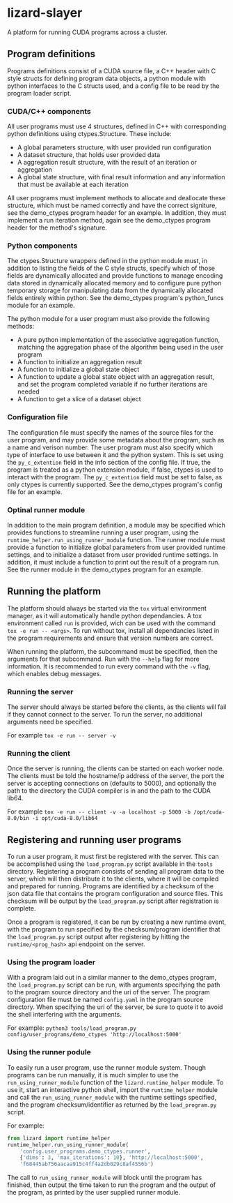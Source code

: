 # lizard-slayer
A platform for running CUDA programs across a cluster.

## Program definitions
Programs definitions consist of a CUDA source file, a C++ header with C style
structs for defining program data objects, a python module with python
interfaces to the C structs used, and a config file to be read by the program
loader script.

### CUDA/C++ components
All user programs must use 4 structures, defined in C++ with corresponding
python definitions using ctypes.Structure. These include:
 - A global parameters structure, with user provided run configuration
 - A dataset structure, that holds user provided data
 - A aggregation result structure, with the result of an iteration or
   aggregation
 - A global state structure, with final result information and any information
   that must be available at each iteration

All user programs must implement methods to allocate and deallocate these
structure, which must be named correctly and have the correct signiture, see
the demo_ctypes program header for an example. In addition, they must implement
a run iteration method, again see the demo_ctypes program header for the
method's signature.

### Python components
The ctypes.Structure wrappers defined in the python module must, in addition to
listing the fields of the C style structs, specify which of those fields are
dynamically allocated and provide functions to manage encoding data stored in
dynamically allocated memory and to configure pure python temporary storage for
manipulating data from the dynamically allocated fields entirely within python.
See the demo_ctypes program's python_funcs module for an example.

The python module for a user program must also provide the following methods:
 - A pure python implementation of the associative aggregation function,
   matching the aggregation phase of the algorithm being used in the user
   program
 - A function to initialize an aggregation result
 - A function to initialize a global state object
 - A function to update a global state object with an aggregation result,
   and set the program completed variable if no further iterations are needed
 - A function to get a slice of a dataset object

### Configuration file
The configuration file must specify the names of the source files for the user
program, and may provide some metadata about the program, such as a name and
verison number. The user program must also specify which type of interface to
use between it and the python system. This is set using the `py_c_extention`
field in the info section of the config file. If true, the program is treated
as a python extension module, if false, ctypes is used to interact with the
program. The `py_c_extention` field must be set to false, as only ctypes is
currently supported. See the demo_ctypes program's config file for an example.

### Optinal runner module
In addition to the main program definition, a module may be specified which
provides functions to streamline running a user program, using the
`runtime_helper.run_using_runner_module` function. The runner module must
provide a function to initialize global parameters from user provided runtime
settings, and to initialize a dataset from user provided runtime settings. In
addition, it must include a function to print out the result of a program run.
See the runner module in the demo_ctypes program for an example.

## Running the platform
The platform should always be started via the `tox` virtual environment
manager, as it will automatically handle python dependancies. A tox environment
called `run` is provided, wich can be used with the command
`tox -e run -- <args>`. To run without tox, install all dependancies listed in
the program requirements and ensure that version numbers are correct.

When running the platform, the subcommand must be specified, then the arguments
for that subcommand. Run with the `--help` flag for more information. It is
recommended to run every command with the `-v` flag, which enables debug
messages.

### Running the server
The server should always be started before the clients, as the clients will
fail if they cannot connect to the server. To run the server, no additional
arguments need be specified.

For example `tox -e run -- server -v`

### Running the client
Once the server is running, the clients can be started on each worker node. The
clients must be told the hostname/ip address of the server, the port the server
is accepting connections on (defaults to 5000), and optionally the path to the
directory the CUDA compiler is in and the path to the CUDA lib64.

For example `tox -e run -- client -v -a localhost -p 5000 -b /opt/cuda-8.0/bin
-i opt/cuda-8.0/lib64`

## Registering and running user programs
To run a user program, it must first be registered with the server. This can be
accomplished using the `load_program.py` script available in the `tools`
directory. Registering a program consists of sending all program data to the
server, which will then distribute it to the clients, where it will be compiled
and prepared for running. Programs are identified by a checksum of the json
data file that contains the program configuration and source files. This
checksum will be output by the `load_program.py` script after registration is
complete.

Once a program is registered, it can be run by creating a new runtime event,
with the program to run specified by the checksum/program identifier that the
`load_program.py` script output after registering by hitting the
`runtime/<prog_hash>` api endpoint on the server.


### Using the program loader
With a program laid out in a similar manner to the demo_ctypes program, the
`load_program.py` script can be run, with arguments specifying the path to the
program source directory and the uri of the server. The program configuration
file must be named `config.yaml` in the program source directory. When
specifying the uri of the server, be sure to quote it to avoid the shell
interfering with the arguments.

For example: `python3 tools/load_program.py config/user_programs/demo_ctypes
'http://localhost:5000'`

### Using the runner podule
To easily run a user program, use the runner module system. Though programs can
be run manually, it is much simpler to use the `run_using_runner_module`
function of the `lizard.runtime_helper` module. To use it, start an interactive
python shell, import the `runtime_helper` module and call the
`run_using_runner_module` with the runtime settings specified, and the program
checksum/identifier as returned by the `load_program.py` script.

For example:
```python
from lizard import runtime_helper
runtime_helper.run_using_runner_module(
    'config.user_programs.demo_ctypes.runner',
    {'dims': 3, 'max_iterations': 10}, 'http://localhost:5000',
    'f68445ab756aacaa915c4ff4a2db029c8af4556b')
```

The call to `run_using_runner_module` will block until the program has
finished, then output the time taken to run the program and the output of the
program, as printed by the user supplied runner module.
